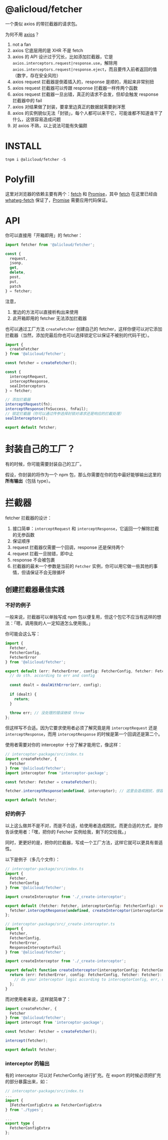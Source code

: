 @alicloud/fetcher
===

一个类似 axios 的带拦截器的请求包。

为何不用 [axios]？

1. not a fan
2. axios 它底层用的是 XHR 不是 fetch
3. axios 的 API 设计过于冗长，比如添加拦截器，它是 `axios.interceptors.request|response.use`，解除用 `axios.interceptors.request|response.eject`，而且要传入前者返回的值（数字，存在安全风险）
4. axios request 拦截器是倒着插入的，response 是顺的，用起来非常别扭
5. axios request 拦截器可以传跟 response 拦截器一样传两个函数
6. axios request 拦截器一旦出错，真正的请求不会发，但却会触发 response 拦截器中的 fail
7. axios 对结果做了封装，要拿里边真正的数据就需要剥洋葱
8. axios 的实例貌似无法「封锁」，每个人都可以来干它，可能谁都不知道谁干了什么，这很容易造成问题
9. 对 axios 不熟，以上说法可能有失偏颇

# INSTALL

```
tnpm i @alicloud/fetcher -S
```

# Polyfill

这里对浏览器的依赖主要有两个：[fetch] 和 [Promise]，其中 [fetch] 在这里已经由 [whatwg-fetch] 保证了，[Promise] 需要应用代码保证。

# API

你可以直接用「开箱即用」的 fetcher：

```typescript
import fetcher from '@alicloud/fetcher';

const {
  request,
  jsonp,
  get,
  delete,
  post,
  put,
  patch
} = fetcher;
```

注意，

1. 里边的方法可以直接析构出来使用
2. 此开箱即用的 fetcher 无法添加拦截器

也可以通过工厂方法 `createFetcher` 创建自己的 fetcher，这样你便可以对它添加拦截器（当然，添加完最后你也可以选择锁定它以保证不被别的代码干扰）。

```typescript
import {
  createFetcher
} from '@alicloud/fetcher';

const fetcher = createFetcher();

const {
  interceptRequest,
  interceptResponse,
  sealInterceptors
} = fetcher;

// 添加拦截器
interceptRequest(fn);
interceptResponse(fnSuccess, fnFail);
// 锁定拦截器（你可以通过传参选择封锁对请求还是响应的拦截处理）
sealInterceptors();

export default fetcher;
```

# 封装自己的工厂？

有的时候，你可能需要封装自己的工厂。

假设，你封装的将作为一个 npm 包，那么你需要在你的包中最好能够输出这里的 **所有输出**（包括 type）。

# 拦截器

fetcher 拦截器的设计：

1. 接口简单：`interceptRequest` 和 `interceptResponse`，它返回一个解除拦截的无参函数
2. 保证顺序
3. request 拦截器仅需要一个回调，response 还是保持两个
4. request 拦截一旦抛错，即中止
5. response 不会被包裹
6. 拦截器的最末一个参数是当前的 `Fetcher` 实例，你可以用它做一些其他的事情，但请保证不会无限循环

## 创建拦截器最佳实践

### 不好的例子

一般来说，拦截器可以单独写成 npm 包以便复用，但这个包它不应当有这样的想法：「嗯，调用我的人一定知道怎么使用我。」

你可能会这么写：

```typescript
import {
  Fetcher,
  FetcherConfig,
  FetcherError
} from '@alicloud/fetcher';

export default (err: FetcherError, config: FetcherConfig, fetcher: Fetcher): void => {
  // do sth. according to err and config
  
  const dealt = dealWithError(err, config);
  
  if (dealt) {
    return;
  }
  
  throw err; // 没处理的错误继续 throw
};
```

但这样写不合适。因为它要求使用者必须了解究竟是用 `interceptRequest` 还是 `interceptResponse`，而用 `interceptResponse` 的时候是第一个回调还是第二个。

使用者需要对你的 interceptor 十分了解才能用它，像这样：

```typescript
// interceptor-package/src/index.ts
import createFetcher, {
  Fetcher
} from '@alicloud/fetcher';
import interceptor from 'interceptor-package';

const fetcher: Fetcher = createFetcher();

fetcher.interceptResponse(undefined, interceptor); // 这里会造成困扰，很容易搞错

export default fetcher;
```

### 好的例子

以上这么做并不是不对，而是不合适，给使用者造成困扰。而更合适的方式，是你告诉使用者：「嘿，把你的 Fetcher 实例给我，剩下的交给我。」

同时，更更好的是，把你的拦截器，写成一个工厂方法，这样它就可以更具有普适性。

以下是例子（多几个文件）：

```typescript
// interceptor-package/src/index.ts
import {
  Fetcher,
  FetcherConfig
} from '@alicloud/fetcher';

import createInterceptor from './_create-interceptor';

export default (fetcher: Fetcher, interceptorConfig: FetcherConfig): void => {
  fetcher.interceptResponse(undefined, createInterceptor(interceptorConfig));
};
```

```typescript
// interceptor-package/src/_create-interceptor.ts
import {
  Fetcher,
  FetcherConfig,
  FetcherError,
  ResponseInterceptorFail
} from '@alicloud/fetcher';

import createInterceptor from './_create-interceptor';

export default function createInterceptor(interceptorConfig: FetcherConfig): ResponseInterceptorFail {
  return (err: FetcherError, config: FetcherConfig, fetcher: Fetcher): any => {
    // do your interceptor logic according to interceptorConfig, err, config
  };
}
```

而对使用者来说，这样就简单了：

```typescript
import createFetcher, {
  Fetcher
} from '@alicloud/fetcher';
import intercept from 'interceptor-package';

const fetcher: Fetcher = createFetcher();

intercept(fetcher);

export default fetcher;
```

### interceptor 的输出

有的 interceptor 可以对 FetcherConfig 进行扩充。在 export 的时候必须把扩充的部分暴露出来，如：

```typescript
// interceptor-package/src/index.ts
...
import {
  IFetcherConfigExtra as FetcherConfigExtra
} from './types';

...
export type {
  FetcherConfigExtra
};
```

[fetch]: https://developer.mozilla.org/en-US/docs/Web/API/Fetch_API
[Promise]: https://developer.mozilla.org/en-US/docs/Web/JavaScript/Reference/Global_Objects/Promise
[whatwg-fetch]: https://github.com/github/fetch
[axios]: https://github.com/axios/axios
